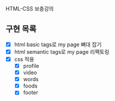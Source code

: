HTML-CSS 보충강의

## 구현 목록
- [x] html basic tags로 my page 뼈대 잡기
- [x] html semantic tags로 my page 리팩토링
- [x] css 적용
  - [x] profile 
  - [x] video
  - [x] words
  - [x] foods
  - [x] footer